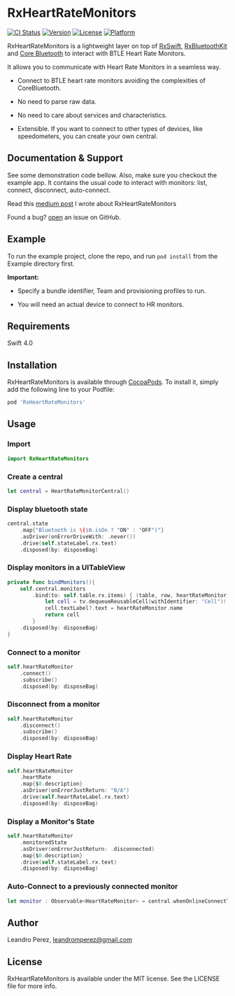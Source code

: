 # RxHeartRateMonitors

[![CI Status](http://img.shields.io/travis/leandromperez/RxHeartRateMonitors.svg?style=flat)](https://travis-ci.org/leandromperez/RxHeartRateMonitors)
[![Version](https://img.shields.io/cocoapods/v/RxHeartRateMonitors.svg?style=flat)](http://cocoapods.org/pods/RxHeartRateMonitors)
[![License](https://img.shields.io/cocoapods/l/RxHeartRateMonitors.svg?style=flat)](http://cocoapods.org/pods/RxHeartRateMonitors)
[![Platform](https://img.shields.io/cocoapods/p/RxHeartRateMonitors.svg?style=flat)](http://cocoapods.org/pods/RxHeartRateMonitors)

RxHeartRateMonitors is a lightweight layer on top of [RxSwift](https://github.com/ReactiveX/RxSwift), [RxBluetoothKit](https://github.com/Polidea/RxBluetoothKit) and [Core Bluetooth](https://developer.apple.com/documentation/corebluetooth) to interact with BTLE Heart Rate Monitors.


It allows you to communicate with Heart Rate Monitors in a seamless way.

* Connect to BTLE heart rate monitors avoiding the complexities of CoreBluetooth.

* No need to parse raw data.

* No need to care about services and characteristics.

* Extensible. If you want to connect to other types of devices, like speedometers, you can create your own central.

## Documentation & Support

See some demonstration code bellow. Also, make sure you checkout the example app. It contains the usual code to interact with monitors: list, connect, disconnect, auto-connect.

Read this [medium post](https://medium.com/@leandromperez/https-medium-com-leandromperez-reactive-heart-rate-monitors-9e68a31a88b) I wrote about RxHeartRateMonitors

Found a bug? [open](https://github.com/leandromperez/RxHeartRateMonitors/issues/new
) an issue on GitHub.




## Example

To run the example project, clone the repo, and run `pod install` from the Example directory first.


**Important:**

- Specify a bundle identifier, Team and provisioning profiles to run.

- You will need an actual device to connect to HR monitors.

## Requirements
Swift 4.0

## Installation

RxHeartRateMonitors is available through [CocoaPods](http://cocoapods.org). To install
it, simply add the following line to your Podfile:

```ruby
pod 'RxHeartRateMonitors'
```
## Usage

### Import
```swift
import RxHeartRateMonitors
```


### Create a central

```swift
let central = HeartRateMonitorCentral()
```

### Display bluetooth state

```swift
central.state
    .map{"Bluetooth is \($0.isOn ? "ON" : "OFF")"}
    .asDriver(onErrorDriveWith: .never())
    .drive(self.stateLabel.rx.text)
    .disposed(by: disposeBag)
```


### Display monitors in a UITableView

```swift
private func bindMonitors(){
    self.central.monitors
        .bind(to: self.table.rx.items) { (table, row, heartRateMonitor) in
            let cell = tv.dequeueReusableCell(withIdentifier: "Cell")!
            cell.textLabel?.text = heartRateMonitor.name
            return cell
        }
    .disposed(by: disposeBag)
}
```


### Connect to a monitor
```swift
self.heartRateMonitor
    .connect()
    .subscribe()
    .disposed(by: disposeBag)
```


### Disconnect from a monitor
```swift
self.heartRateMonitor
    .disconnect()
    .subscribe()
    .disposed(by: disposeBag)
```

### Display Heart Rate
```swift
self.heartRateMonitor
    .heartRate
    .map{$0.description}
    .asDriver(onErrorJustReturn: "N/A")
    .drive(self.heartRateLabel.rx.text)
    .disposed(by: disposeBag)
```

### Display a Monitor's State
```swift
self.heartRateMonitor
    .monitoredState
    .asDriver(onErrorJustReturn: .disconnected)
    .map{$0.description}
    .drive(self.stateLabel.rx.text)
    .disposed(by: disposeBag)

```


### Auto-Connect to a previously connected monitor
```swift
let monitor : Observable<HeartRateMonitor> = central.whenOnlineConnectToFirstAvailablePeripheral()
```

## Author

Leandro Perez, leandromperez@gmail.com

## License

RxHeartRateMonitors is available under the MIT license. See the LICENSE file for more info.
